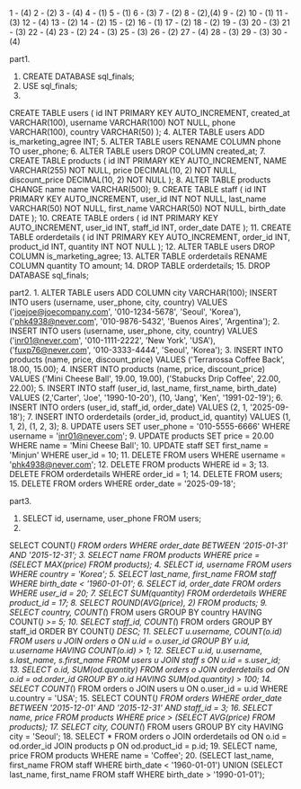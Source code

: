 1 - (4)
2 - (2)
3 - (4)
4 - (1)
5 - (1)
6 - (3)
7 - (2)
8 - (2),(4)
9 - (2)
10 - (1)
11 - (3)
12 - (4)
13 - (2)
14 - (2)
15 - (2)
16 - (1)
17 - (2)
18 - (2)
19 - (3)
20 - (3)
21 - (3)
22 - (4)
23 - (2)
24 - (3)
25 - (3)
26 - (2)
27 - (4)
28 - (3)
29 - (3)
30 - (4)

part1.
1. CREATE DATABASE sql_finals;
2. USE sql_finals;
3. 
CREATE TABLE users (
	id INT PRIMARY KEY AUTO_INCREMENT,
	created_at VARCHAR(100),
	username VARCHAR(100) NOT NULL,
	phone VARCHAR(100),
	country VARCHAR(50)
);
4. ALTER TABLE users ADD is_marketing_agree INT;
5. ALTER TABLE users RENAME COLUMN phone TO user_phone;
6. ALTER TABLE users DROP COLUMN created_at;
7. 
CREATE TABLE products (
	id INT PRIMARY KEY AUTO_INCREMENT,
	NAME VARCHAR(255) NOT NULL,
	price DECIMAL(10, 2) NOT NULL,
	discount_price DECIMAL(10, 2) NOT NULL
);
8. ALTER TABLE products CHANGE name name VARCHAR(500);
9. 
CREATE TABLE staff (
	id INT PRIMARY KEY AUTO_INCREMENT,
	user_id INT NOT NULL,
	last_name VARCHAR(50) NOT NULL,
	first_name VARCHAR(50) NOT NULL,
	birth_date DATE
);
10. 
CREATE TABLE orders (
	id INT PRIMARY KEY AUTO_INCREMENT,
	user_id INT,
	staff_id INT,
	order_date DATE
);
11. 
CREATE TABLE orderdetails (
	id INT PRIMARY KEY AUTO_INCREMENT,
	order_id INT,
	product_id INT,
	quantity INT NOT NULL
);
12. ALTER TABLE users DROP COLUMN is_marketing_agree;
13. ALTER TABLE orderdetails RENAME COLUMN quantity TO amount;
14. DROP TABLE orderdetails;
15. DROP DATABASE sql_finals;

part2.
1. 
ALTER TABLE users ADD COLUMN city VARCHAR(100);
INSERT INTO users (username, user_phone, city, country) VALUES
('joejoe@joecompany.com', '010-1234-5678', 'Seoul', 'Korea'),
('phk4938@never.com', '010-9876-5432', 'Buenos Aires', 'Argentina');
2. 
INSERT INTO users (username, user_phone, city, country) VALUES
('inr01@never.com', '010-1111-2222', 'New York', 'USA'),
('fuxp76@never.com', '010-3333-4444', 'Seoul', 'Korea');
3. 
INSERT INTO products (name, price, discount_price) VALUES
('Terrarossa Coffee Back', 18.00, 15.00);
4. 
INSERT INTO products (name, price, discount_price) VALUES
('Mini Cheese Ball', 19.00, 19.00),
('Stabucks Drip Coffee', 22.00, 22.00);
5. 
INSERT INTO staff (user_id, last_name, first_name, birth_date) VALUES
(2,'Carter', 'Joe', '1990-10-20'),
(10, 'Jang', 'Ken', '1991-02-19');
6. 
INSERT INTO orders (user_id, staff_id, order_date) VALUES
(2, 1, '2025-09-18');
7. 
INSERT INTO orderdetails (order_id, product_id, quantity) VALUES
(1, 1, 2),
(1, 2, 3);
8. 
UPDATE users 
SET user_phone = '010-5555-6666'
WHERE username = 'inr01@never.com';
9. 
UPDATE products
SET price = 20.00
WHERE name = 'Mini Cheese Ball';
10. 
UPDATE staff
SET first_name = 'Minjun'
WHERE user_id = 10;
11. 
DELETE FROM users
WHERE username = 'phk4938@never.com';
12. 
DELETE FROM products
WHERE id = 3;
13. 
DELETE FROM orderdetails
WHERE order_id = 1;
14. 
DELETE FROM users;
15. 
DELETE FROM orders
WHERE order_date = '2025-09-18';

part3.
1. SELECT id, username, user_phone FROM users;
2. 
SELECT COUNT(*) FROM orders 
WHERE order_date BETWEEN '2015-01-31' AND '2015-12-31';
3. 
SELECT name FROM products
WHERE price = (SELECT MAX(price) FROM products);
4. 
SELECT id, username FROM users
WHERE country = 'Korea';
5. 
SELECT last_name, first_name FROM staff
WHERE birth_date < '1960-01-01';
6. 
SELECT id, order_date FROM orders
WHERE user_id = 20;
7. 
SELECT SUM(quantity) FROM orderdetails
WHERE product_id = 17;
8. SELECT ROUND(AVG(price), 2) FROM products;
9. 
SELECT country, COUNT(*) FROM users
GROUP BY country
HAVING COUNT(*) >= 5;
10. 
SELECT staff_id, COUNT(*) FROM orders
GROUP BY staff_id
ORDER BY COUNT(*) DESC;
11. 
SELECT u.username, COUNT(o.id)
FROM users u
JOIN orders o
ON u.id = o.user_id
GROUP BY u.id, u.username
HAVING COUNT(o.id) > 1;
12. 
SELECT u.id, u.username, s.last_name, s.first_name
FROM users u
JOIN staff s
ON u.id = s.user_id;
13. 
SELECT o.id, SUM(od.quantity)
FROM orders o
JOIN orderdetails od
ON o.id = od.order_id
GROUP BY o.id
HAVING SUM(od.quantity) > 100;
14. 
SELECT COUNT(*)
FROM orders o
JOIN users u ON o.user_id = u.id
WHERE u.country = 'USA';
15. 
SELECT COUNT(*)
FROM orders
WHERE order_date BETWEEN '2015-12-01' AND '2015-12-31'
AND staff_id = 3;
16. 
SELECT name, price
FROM products
WHERE price > (SELECT AVG(price) FROM products);
17. 
SELECT city, COUNT(*)
FROM users
GROUP BY city
HAVING city = 'Seoul';
18. 
SELECT *
FROM orders o
JOIN orderdetails od ON o.id = od.order_id
JOIN products p ON od.product_id = p.id;
19. 
SELECT name, price
FROM products
WHERE name = 'Coffee';
20. 
(SELECT last_name, first_name FROM staff
	WHERE birth_date < '1960-01-01')
UNION
(SELECT last_name, first_name FROM staff
	WHERE birth_date > '1990-01-01');



